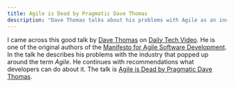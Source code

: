 ```yaml
---
title: Agile is Dead by Pragmatic Dave Thomas
description: "Dave Thomas talks about his problems with Agile as an industry."
---
```


I came across this good talk by [Dave Thomas](http://pragdave.me/) on [Daily Tech Video](http://dailytechvideo.com/). He is one of the original authors of the [Manifesto for Agile Software Development](http://www.agilemanifesto.org/). In the talk he describes his problems with the industry that popped up around the term *Agile*. He continues with recommendations what developers can do about it. The talk is [Agile is Dead by Pragmatic Dave Thomas](https://www.youtube.com/watch?v=a-BOSpxYJ9M).
